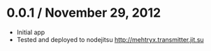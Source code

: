 0.0.1 / November 29, 2012
==========================

  * Initial app
  * Tested and deployed to nodejitsu http://mehtryx.transmitter.jit.su
